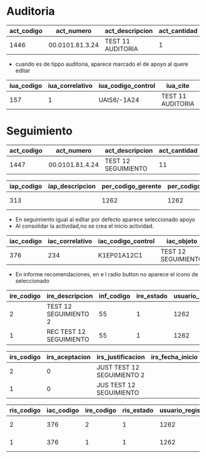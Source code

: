 # Auditoria

|act_codigo|act_numero|act_descripcion|act_cantidad|act_fecha_inicio|act_fecha_fin|act_objeto|act_objetivo|act_alcance|act_horas_planificadas|ent_codigo|fob_codigo|ume_codigo|ttr_codigo|tipact_codigo|cac_codigo|sec_codigo|aun_codigo_supervisora|act_justificacion|act_estado|usuario_registro|usuario_modificacion|usuario_baja|fecha_registro|fecha_modificacion|fecha_baja|act_denuncia|act_codigo_anterior|aun_codigo_ejecutora|pobj_codigo|act_correlativo|act_no_planificado|act_codigo_bolsa|iac_codigo_apoyo|
|----------|----------|---------------|------------|----------------|-------------|----------|------------|-----------|----------------------|----------|----------|----------|----------|-------------|----------|----------|----------------------|-----------------|----------|----------------|--------------------|------------|--------------|------------------|----------|------------|-------------------|--------------------|-----------|---------------|------------------|----------------|----------------|
|1446|00.0101.81.3.24|TEST 11 AUDITORIA|1|2024-01-01|2024-02-06|TEST 11 AUDITORIA|TEST 11 AUDITORIA|TEST 11 AUDITORIA|12|613|1|5|35|1|2|4|2|TEST 11 AUDITORIA|1|1262|0|0|2024-04-30 17:22:32.053|2024-04-30 17:22:32.064|1900-01-01 00:00:00.000|||59|8|3|true|277||

- cuando es de tippo auditoria, aparece marcado el de apoyo al quere editar

|iua_codigo|iua_correlativo|iua_codigo_control|iua_cite|iua_referencia|iua_hoja_ruta|iua_fecha|iua_fecha_inicio_evaluacion|iua_fecha_fin_evaluacion|ent_codigo|act_codigo|ttr_codigo|ges_codigo|iua_estado|usuario_registro|usuario_modificacion|usuario_baja|fecha_registro|fecha_modificacion|fecha_baja|emp_codigo|
|----------|---------------|------------------|--------|--------------|-------------|---------|---------------------------|------------------------|----------|----------|----------|----------|----------|----------------|--------------------|------------|--------------|------------------|----------|----------|
|157|1|UAIS6/-1A24|TEST 11 AUDITORIA|TEST 11 AUDITORIA|TEST 11 AUDITORIA|2024-04-02|2024-04-01|2024-04-09|614|1446|76|2|22|1262|1914|0|2024-04-30 19:06:43.483|2024-04-30 19:30:29.325|1900-01-01 00:00:00.000||

# Seguimiento
  
|act_codigo|act_numero|act_descripcion|act_cantidad|act_fecha_inicio|act_fecha_fin|act_objeto|act_objetivo|act_alcance|act_horas_planificadas|ent_codigo|fob_codigo|ume_codigo|ttr_codigo|tipact_codigo|cac_codigo|sec_codigo|aun_codigo_supervisora|act_justificacion|act_estado|usuario_registro|usuario_modificacion|usuario_baja|fecha_registro|fecha_modificacion|fecha_baja|act_denuncia|act_codigo_anterior|aun_codigo_ejecutora|pobj_codigo|act_correlativo|act_no_planificado|act_codigo_bolsa|iac_codigo_apoyo|
|----------|----------|---------------|------------|----------------|-------------|----------|------------|-----------|----------------------|----------|----------|----------|----------|-------------|----------|----------|----------------------|-----------------|----------|----------------|--------------------|------------|--------------|------------------|----------|------------|-------------------|--------------------|-----------|---------------|------------------|----------------|----------------|
|1447|00.0101.81.4.24|TEST 12 SEGUIMIENTO|11|2024-01-08|2024-04-24|TEST 12 SEGUIMIENTO|TEST 12 SEGUIMIENTO|TEST 12 SEGUIMIENTO|11|612|1|3|44|1|2|17|2|TEST 12 SEGUIMIENTO|1|1262|1262|0|2024-04-30 19:38:43.573|2024-04-30 19:39:09.978|1900-01-01 00:00:00.000|||59|8|4|true|277||

|iap_codigo|iap_descripcion|per_codigo_gerente|per_codigo_responsable|iap_observaciones|iap_justificacion_ampliacion|act_codigo|iac_codigo|tia_codigo|ges_codigo|iap_estado|usuario_registro|usuario_modificacion|usuario_baja|fecha_registro|fecha_modificacion|fecha_baja|
|----------|---------------|------------------|----------------------|-----------------|----------------------------|----------|----------|----------|----------|----------|----------------|--------------------|------------|--------------|------------------|----------|
|313||1262|1262|||1447|376|3|2|1|1262|0|0|2024-04-30 19:54:56.344|1900-01-01 00:00:00.000|1900-01-01 00:00:00.000|


- En seguimiento igual al editar por defecto aparece seleccionado apoyo
- Al consolidar la actividad,no se crea el inicio actividad.

|iac_codigo|iac_correlativo|iac_codigo_control|iac_objeto|iac_objetivo|iac_alcance|iac_observaciones|iac_fecha_inicio|iac_fecha_fin|iac_dias_habiles|iac_dias_calendario|iac_mes_inicio|iac_mes_fin|iac_fecha_borrador|iac_fecha_emision|iac_migrado|ges_codigo|ttr_codigo|iac_estado|usuario_registro|usuario_modificacion|usuario_baja|fecha_registro|fecha_modificacion|fecha_baja|iac_codigo_control_vista|iac_recomendacion_seguir|iac_fecha_inicio_historico|
|----------|---------------|------------------|----------|------------|-----------|-----------------|----------------|-------------|----------------|-------------------|--------------|-----------|------------------|-----------------|-----------|----------|----------|----------|----------------|--------------------|------------|--------------|------------------|----------|------------------------|------------------------|--------------------------|
|376|234|K1EP01A12C1|TEST 12 SEGUIMIENTO|TEST 12 SEGUIMIENTO|TEST 12 SEGUIMIENTO|TEST 12 SEGUIMIENTO|2024-02-01||2|2|2024-01-08|2024-04-24|2024-02-05|2024-04-22|false|2|12|1|1262|0|0|2024-04-30 19:54:56.344|1900-01-01 00:00:00.000|1900-01-01 00:00:00.000|K1/EP1/A12C1|0||

- En informe recomendaciones, en e l radio button no aparece el icono de seleccionado

|ire_codigo|ire_descripcion|inf_codigo|ire_estado|usuario_registro|usuario_modificacion|usuario_baja|fecha_registro|fecha_modificacion|fecha_baja|
|----------|---------------|----------|----------|----------------|--------------------|------------|--------------|------------------|----------|
|2|TEST 12 SEGUIMIENTO 2|55|1|1262|0|0|2024-04-30 20:03:23.985|1900-01-01 00:00:00.000|1900-01-01 00:00:00.000|
|1|REC TEST 12 SEGUIMIENTO|55|1|1262|0|0|2024-04-30 20:02:07.246|1900-01-01 00:00:00.000|1900-01-01 00:00:00.000|

|irs_codigo|irs_aceptacion|irs_justificacion|irs_fecha_inicio|irs_fecha_fin|ire_codigo|inf_codigo|eir_codigo|irs_estado|usuario_registro|usuario_modificacion|usuario_baja|fecha_registro|fecha_modificacion|fecha_baja|
|----------|--------------|-----------------|----------------|-------------|----------|----------|----------|----------|----------------|--------------------|------------|--------------|------------------|----------|
|2|0|JUST TEST 12 SEGUIMIENTO 2|||2|55|1|1|1262|0|0|2024-04-30 20:03:23.985|1900-01-01 00:00:00.000|1900-01-01 00:00:00.000|
|1|0|JUS TEST 12 SEGUIMIENTO|||1|55|1|1|1262|0|0|2024-04-30 20:02:07.246|1900-01-01 00:00:00.000|1900-01-01 00:00:00.000|


|ris_codigo|iac_codigo|ire_codigo|ris_estado|usuario_registro|usuario_modificacion|usuario_baja|fecha_registro|fecha_modificacion|fecha_baja|
|----------|----------|----------|----------|----------------|--------------------|------------|--------------|------------------|----------|
|2|376|2|1|1262|0|0|2024-04-30 20:08:02.731|1900-01-01 00:00:00.000|1900-01-01 00:00:00.000|
|1|376|1|1|1262|0|0|2024-04-30 20:07:51.612|1900-01-01 00:00:00.000|1900-01-01 00:00:00.000|
